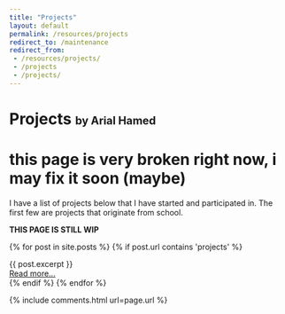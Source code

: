 ```yaml
---
title: "Projects"
layout: default
permalink: /resources/projects
redirect_to: /maintenance 
redirect_from:
 - /resources/projects/
 - /projects 
 - /projects/
---
```


<!-- {% capture projects-md %}
{% include projects-inc.md %}
{% endcapture %}
{{ projects-md | markdownify }} -->

# Projects <span style="font-size:70%">by Arial Hamed</span>

# this page is very broken right now, i may fix it soon (maybe)

I have a list of projects below that I have started and participated in. The first few are projects that originate from school.

**THIS PAGE IS STILL WIP**

{% for post in site.posts %}
  {% if post.url contains 'projects' %}
    <div class="project">
      {{ post.excerpt }}
      <div class="text-center"><a class="w-100" href="{{ site.baseurl }}{{ post.url }}">Read more...</a></div>
    </div>
  {% endif %}
{% endfor %}

{% include comments.html url=page.url %}